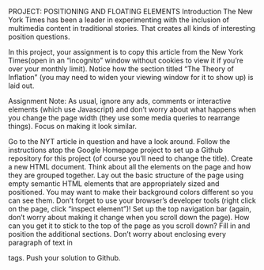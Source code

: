 


PROJECT: POSITIONING AND FLOATING ELEMENTS
  Introduction
  The New York Times has been a leader in experimenting with the inclusion of multimedia content in traditional stories. That creates all kinds of interesting position questions.

  In this project, your assignment is to copy this article from the New York Times(open in an “incognito” window without cookies to view it if you’re over your monthly limit). Notice how the section titled “The Theory of Inflation” (you may need to widen your viewing window for it to show up) is laid out.

  Assignment
  Note: As usual, ignore any ads, comments or interactive elements (which use Javascript) and don’t worry about what happens when you change the page width (they use some media queries to rearrange things). Focus on making it look similar.

  Go to the NYT article in question and have a look around.
  Follow the instructions atop the Google Homepage project to set up a Github repository for this project (of course you’ll need to change the title).
  Create a new HTML document.
  Think about all the elements on the page and how they are grouped together.
  Lay out the basic structure of the page using empty semantic HTML elements that are appropriately sized and positioned. You may want to make their background colors different so you can see them. Don’t forget to use your browser’s developer tools (right click on the page, click “inspect element”)!
  Set up the top navigation bar (again, don’t worry about making it change when you scroll down the page). How can you get it to stick to the top of the page as you scroll down?
  Fill in and position the additional sections. Don’t worry about enclosing every paragraph of text in <p> tags.
  Push your solution to Github.
